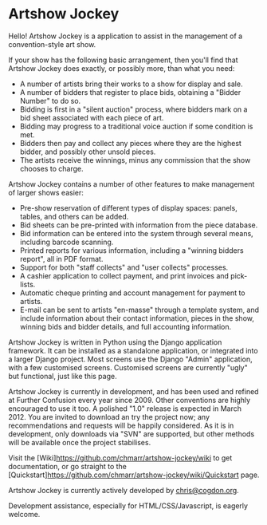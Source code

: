 Artshow Jockey
==============

Hello! Artshow Jockey is a application to assist in the management of a convention-style art show.

If your show has the following basic arrangement, then you'll find that Artshow Jockey does exactly, or possibly more, than what you need:

* A number of artists bring their works to a show for display and sale.
* A number of bidders that register to place bids, obtaining a "Bidder Number" to do so.
* Bidding is first in a "silent auction" process, where bidders mark on a bid sheet associated with each piece of art.
* Bidding may progress to a traditional voice auction if some condition is met.
* Bidders then pay and collect any pieces where they are the highest bidder, and possibly other unsold pieces.
* The artists receive the winnings, minus any commission that the show chooses to charge.

Artshow Jockey contains a number of other features to make management of larger shows easier:

* Pre-show reservation of different types of display spaces: panels, tables, and others can be added.
* Bid sheets can be pre-printed with information from the piece database.
* Bid information can be entered into the system through several means, including barcode scanning.
* Printed reports for various information, including a "winning bidders report", all in PDF format.
* Support for both "staff collects" and "user collects" processes.
* A cashier application to collect payment, and print invoices and pick-lists.
* Automatic cheque printing and account management for payment to artists.
* E-mail can be sent to artists "en-masse" through a template system, and include information about their contact information, pieces in the show, winning bids and bidder details, and full accounting information.

Artshow Jockey is written in Python using the Django application framework. It can be installed as a standalone application, or integrated into a larger Django project. Most screens use the Django "Admin" application, with a few customised screens. Customised screens are currently "ugly" but functional, just like this page.

Artshow Jockey is currently in development, and has been used and refined at Further Confusion every year since 2009. Other conventions are highly encouraged to use it too. A polished "1.0" release is expected in March 2012. You are invited to download an try the project now; any recommendations and requests will be happily considered. As it is in development, only downloads via "SVN" are supported, but other methods will be available once the project stabilises.

Visit the [Wiki]<https://github.com/chmarr/artshow-jockey/wiki> to get documentation, or go straight to the [Quickstart]<https://github.com/chmarr/artshow-jockey/wiki/Quickstart> page.

Artshow Jockey is currently actively developed by <chris@cogdon.org>.

Development assistance, especially for HTML/CSS/Javascript, is eagerly welcome.